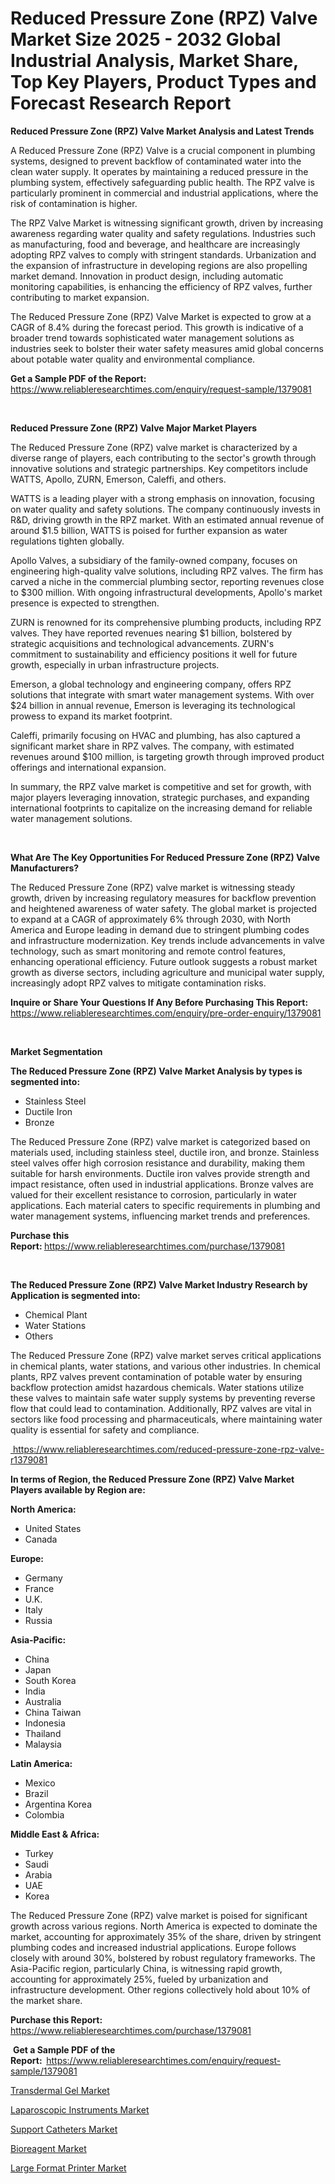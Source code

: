 <p><h1>Reduced Pressure Zone (RPZ) Valve Market Size 2025 - 2032 Global Industrial Analysis, Market Share, Top Key Players, Product Types and Forecast Research Report</h1></p><p><strong>Reduced Pressure Zone (RPZ) Valve Market Analysis and Latest Trends</strong></p>
<p><p>A Reduced Pressure Zone (RPZ) Valve is a crucial component in plumbing systems, designed to prevent backflow of contaminated water into the clean water supply. It operates by maintaining a reduced pressure in the plumbing system, effectively safeguarding public health. The RPZ valve is particularly prominent in commercial and industrial applications, where the risk of contamination is higher.</p><p>The RPZ Valve Market is witnessing significant growth, driven by increasing awareness regarding water quality and safety regulations. Industries such as manufacturing, food and beverage, and healthcare are increasingly adopting RPZ valves to comply with stringent standards. Urbanization and the expansion of infrastructure in developing regions are also propelling market demand. Innovation in product design, including automatic monitoring capabilities, is enhancing the efficiency of RPZ valves, further contributing to market expansion.</p><p>The Reduced Pressure Zone (RPZ) Valve Market is expected to grow at a CAGR of 8.4% during the forecast period. This growth is indicative of a broader trend towards sophisticated water management solutions as industries seek to bolster their water safety measures amid global concerns about potable water quality and environmental compliance.</p></p>
<p><strong>Get a Sample PDF of the Report:&nbsp;</strong> <a href="https://www.reliableresearchtimes.com/enquiry/request-sample/1379081?utm_campaign=3522&utm_medium=2&utm_source=Github&utm_content=ia&utm_term=11042025&utm_id=reduced-pressure-zone-rpz-valve">https://www.reliableresearchtimes.com/enquiry/request-sample/1379081</a></p>
<p>&nbsp;</p>
<p><strong>Reduced Pressure Zone (RPZ) Valve Major Market Players</strong></p>
<p><p>The Reduced Pressure Zone (RPZ) valve market is characterized by a diverse range of players, each contributing to the sector's growth through innovative solutions and strategic partnerships. Key competitors include WATTS, Apollo, ZURN, Emerson, Caleffi, and others.</p><p>WATTS is a leading player with a strong emphasis on innovation, focusing on water quality and safety solutions. The company continuously invests in R&D, driving growth in the RPZ market. With an estimated annual revenue of around $1.5 billion, WATTS is poised for further expansion as water regulations tighten globally.</p><p>Apollo Valves, a subsidiary of the family-owned company, focuses on engineering high-quality valve solutions, including RPZ valves. The firm has carved a niche in the commercial plumbing sector, reporting revenues close to $300 million. With ongoing infrastructural developments, Apollo's market presence is expected to strengthen.</p><p>ZURN is renowned for its comprehensive plumbing products, including RPZ valves. They have reported revenues nearing $1 billion, bolstered by strategic acquisitions and technological advancements. ZURN's commitment to sustainability and efficiency positions it well for future growth, especially in urban infrastructure projects.</p><p>Emerson, a global technology and engineering company, offers RPZ solutions that integrate with smart water management systems. With over $24 billion in annual revenue, Emerson is leveraging its technological prowess to expand its market footprint.</p><p>Caleffi, primarily focusing on HVAC and plumbing, has also captured a significant market share in RPZ valves. The company, with estimated revenues around $100 million, is targeting growth through improved product offerings and international expansion.</p><p>In summary, the RPZ valve market is competitive and set for growth, with major players leveraging innovation, strategic purchases, and expanding international footprints to capitalize on the increasing demand for reliable water management solutions.</p></p>
<p>&nbsp;</p>
<p><strong>What Are The Key Opportunities For Reduced Pressure Zone (RPZ) Valve Manufacturers?</strong></p>
<p><p>The Reduced Pressure Zone (RPZ) valve market is witnessing steady growth, driven by increasing regulatory measures for backflow prevention and heightened awareness of water safety. The global market is projected to expand at a CAGR of approximately 6% through 2030, with North America and Europe leading in demand due to stringent plumbing codes and infrastructure modernization. Key trends include advancements in valve technology, such as smart monitoring and remote control features, enhancing operational efficiency. Future outlook suggests a robust market growth as diverse sectors, including agriculture and municipal water supply, increasingly adopt RPZ valves to mitigate contamination risks.</p></p>
<p><strong>Inquire or Share Your Questions If Any Before Purchasing This Report:</strong> <a href="https://www.reliableresearchtimes.com/enquiry/pre-order-enquiry/1379081?utm_campaign=3522&utm_medium=2&utm_source=Github&utm_content=ia&utm_term=11042025&utm_id=reduced-pressure-zone-rpz-valve">https://www.reliableresearchtimes.com/enquiry/pre-order-enquiry/1379081</a></p>
<p>&nbsp;</p>
<p><strong>Market Segmentation</strong></p>
<p><strong>The Reduced Pressure Zone (RPZ) Valve Market Analysis by types is segmented into:</strong></p>
<p><ul><li>Stainless Steel</li><li>Ductile Iron</li><li>Bronze</li></ul></p>
<p><p>The Reduced Pressure Zone (RPZ) valve market is categorized based on materials used, including stainless steel, ductile iron, and bronze. Stainless steel valves offer high corrosion resistance and durability, making them suitable for harsh environments. Ductile iron valves provide strength and impact resistance, often used in industrial applications. Bronze valves are valued for their excellent resistance to corrosion, particularly in water applications. Each material caters to specific requirements in plumbing and water management systems, influencing market trends and preferences.</p></p>
<p><strong>Purchase this Report:&nbsp;</strong><a href="https://www.reliableresearchtimes.com/purchase/1379081?utm_campaign=3522&utm_medium=2&utm_source=Github&utm_content=ia&utm_term=11042025&utm_id=reduced-pressure-zone-rpz-valve">https://www.reliableresearchtimes.com/purchase/1379081</a></p>
<p>&nbsp;</p>
<p><strong>The Reduced Pressure Zone (RPZ) Valve Market Industry Research by Application is segmented into:</strong></p>
<p><ul><li>Chemical Plant</li><li>Water Stations</li><li>Others</li></ul></p>
<p><p>The Reduced Pressure Zone (RPZ) valve market serves critical applications in chemical plants, water stations, and various other industries. In chemical plants, RPZ valves prevent contamination of potable water by ensuring backflow protection amidst hazardous chemicals. Water stations utilize these valves to maintain safe water supply systems by preventing reverse flow that could lead to contamination. Additionally, RPZ valves are vital in sectors like food processing and pharmaceuticals, where maintaining water quality is essential for safety and compliance.</p></p>
<p><a href="https://www.reliableresearchtimes.com/reduced-pressure-zone-rpz-valve-r1379081?utm_campaign=3522&utm_medium=2&utm_source=Github&utm_content=ia&utm_term=11042025&utm_id=reduced-pressure-zone-rpz-valve">&nbsp;https://www.reliableresearchtimes.com/reduced-pressure-zone-rpz-valve-r1379081</a></p>
<p><strong>In terms of Region, the Reduced Pressure Zone (RPZ) Valve Market Players available by Region are:</strong></p>
<p>
    <p> <strong> North America: </strong>
        <ul>
            <li>United States</li>
            <li>Canada</li>
        </ul>
        </p> 
    <p> <strong> Europe: </strong>
        <ul>
            <li>Germany</li>
            <li>France</li>
            <li>U.K.</li>
            <li>Italy</li>
            <li>Russia</li>
        </ul>
        </p> 
    <p> <strong> Asia-Pacific: </strong>
        <ul>
            <li>China</li>
            <li>Japan</li>
            <li>South Korea</li>
            <li>India</li>
            <li>Australia</li>
            <li>China Taiwan</li>
            <li>Indonesia</li>
            <li>Thailand</li>
            <li>Malaysia</li>
        </ul>
        </p> 
    <p> <strong> Latin America: </strong>
        <ul>
            <li>Mexico</li>
            <li>Brazil</li>
            <li>Argentina Korea</li>
            <li>Colombia</li>
        </ul>
        </p> 
    <p> <strong> Middle East & Africa: </strong>
        <ul>
            <li>Turkey</li>
            <li>Saudi</li>
            <li>Arabia</li>
            <li>UAE</li>
            <li>Korea</li>
        </ul>
    </p>
    </p>
<p><p>The Reduced Pressure Zone (RPZ) valve market is poised for significant growth across various regions. North America is expected to dominate the market, accounting for approximately 35% of the share, driven by stringent plumbing codes and increased industrial applications. Europe follows closely with around 30%, bolstered by robust regulatory frameworks. The Asia-Pacific region, particularly China, is witnessing rapid growth, accounting for approximately 25%, fueled by urbanization and infrastructure development. Other regions collectively hold about 10% of the market share.</p></p>
<p><strong>Purchase this Report: </strong><a href="https://www.reliableresearchtimes.com/purchase/1379081?utm_campaign=3522&utm_medium=2&utm_source=Github&utm_content=ia&utm_term=11042025&utm_id=reduced-pressure-zone-rpz-valve">https://www.reliableresearchtimes.com/purchase/1379081</a></p>
<p>&nbsp;<strong>Get a Sample PDF of the Report:&nbsp;&nbsp;</strong><a href="https://www.reliableresearchtimes.com/enquiry/request-sample/1379081?utm_campaign=3522&utm_medium=2&utm_source=Github&utm_content=ia&utm_term=11042025&utm_id=reduced-pressure-zone-rpz-valve">https://www.reliableresearchtimes.com/enquiry/request-sample/1379081</a></p>
<p><strong></strong></p>
<p><p><a href="https://www.linkedin.com/pulse/analyzing-transdermal-gel-market-trends-size-share-projected-p3yff?utm_campaign=3522&utm_medium=2&utm_source=Github&utm_content=ia&utm_term=11042025&utm_id=reduced-pressure-zone-rpz-valve">Transdermal Gel Market</a></p><p><a href="https://github.com/fungkychiman/Market-Research-Report-List-1/blob/main/laparoscopic-instruments-market.md?utm_campaign=3522&utm_medium=2&utm_source=Github&utm_content=ia&utm_term=11042025&utm_id=reduced-pressure-zone-rpz-valve">Laparoscopic Instruments Market</a></p><p><a href="https://www.linkedin.com/pulse/providing-view-both-historical-trends-future-projections-obtcf?utm_campaign=3522&utm_medium=2&utm_source=Github&utm_content=ia&utm_term=11042025&utm_id=reduced-pressure-zone-rpz-valve">Support Catheters Market</a></p><p><a href="https://www.linkedin.com/pulse/emerging-opportunities-challenges-global-bioreagent-market-ot3uf?utm_campaign=3522&utm_medium=2&utm_source=Github&utm_content=ia&utm_term=11042025&utm_id=reduced-pressure-zone-rpz-valve">Bioreagent Market</a></p><p><a href="https://github.com/marteyfito9/Market-Research-Report-List-1/blob/main/large-format-printer-market.md?utm_campaign=3522&utm_medium=2&utm_source=Github&utm_content=ia&utm_term=11042025&utm_id=reduced-pressure-zone-rpz-valve">Large Format Printer Market</a></p></p>